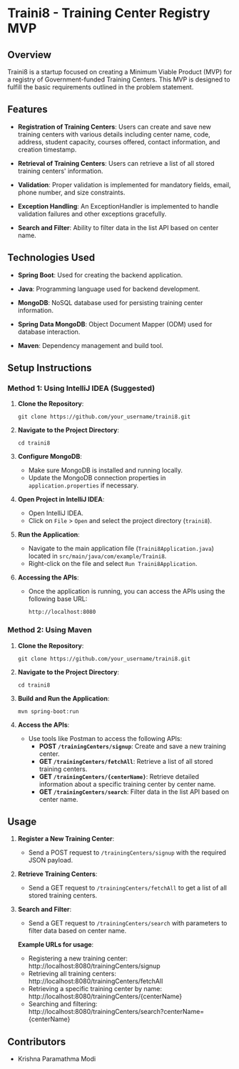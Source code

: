 
# Traini8 - Training Center Registry MVP

## Overview

Traini8 is a startup focused on creating a Minimum Viable Product (MVP) for a registry of Government-funded Training Centers. This MVP is designed to fulfill the basic requirements outlined in the problem statement.

## Features

- **Registration of Training Centers**: Users can create and save new training centers with various details including center name, code, address, student capacity, courses offered, contact information, and creation timestamp.
  
- **Retrieval of Training Centers**: Users can retrieve a list of all stored training centers' information.
  
- **Validation**: Proper validation is implemented for mandatory fields, email, phone number, and size constraints.
  
- **Exception Handling**: An ExceptionHandler is implemented to handle validation failures and other exceptions gracefully.
  
- **Search and Filter**: Ability to filter data in the list API based on center name.

## Technologies Used

- **Spring Boot**: Used for creating the backend application.
  
- **Java**: Programming language used for backend development.
  
- **MongoDB**: NoSQL database used for persisting training center information.
  
- **Spring Data MongoDB**: Object Document Mapper (ODM) used for database interaction.
  
- **Maven**: Dependency management and build tool.

## Setup Instructions

### Method 1: Using IntelliJ IDEA (Suggested)

1. **Clone the Repository**: 
   ```
   git clone https://github.com/your_username/traini8.git
   ```

2. **Navigate to the Project Directory**:
   ```
   cd traini8
   ```

3. **Configure MongoDB**:
   - Make sure MongoDB is installed and running locally.
   - Update the MongoDB connection properties in `application.properties` if necessary.

4. **Open Project in IntelliJ IDEA**:
   - Open IntelliJ IDEA.
   - Click on `File` > `Open` and select the project directory (`traini8`).

5. **Run the Application**:
   - Navigate to the main application file (`Traini8Application.java`) located in `src/main/java/com/example/Traini8`.
   - Right-click on the file and select `Run Traini8Application`.

6. **Accessing the APIs**:
   - Once the application is running, you can access the APIs using the following base URL:
     ```
     http://localhost:8080
     ```

### Method 2: Using Maven

1. **Clone the Repository**: 
   ```
   git clone https://github.com/your_username/traini8.git
   ```

2. **Navigate to the Project Directory**:
   ```
   cd traini8
   ```

3. **Build and Run the Application**:
   ```
   mvn spring-boot:run
   ```

4. **Access the APIs**:
   - Use tools like Postman to access the following APIs:
     - **POST `/trainingCenters/signup`**: Create and save a new training center.
     - **GET `/trainingCenters/fetchAll`**: Retrieve a list of all stored training centers.
     - **GET `/trainingCenters/{centerName}`**: Retrieve detailed information about a specific training center by center name.
     - **GET `/trainingCenters/search`**: Filter data in the list API based on center name.

## Usage

1. **Register a New Training Center**:
   - Send a POST request to `/trainingCenters/signup` with the required JSON payload.

2. **Retrieve Training Centers**:
   - Send a GET request to `/trainingCenters/fetchAll` to get a list of all stored training centers.

3. **Search and Filter**:
   - Send a GET request to `/trainingCenters/search` with parameters to filter data based on center name.
  
   **Example URLs for usage**:
      - Registering a new training center: http://localhost:8080/trainingCenters/signup
      - Retrieving all training centers: http://localhost:8080/trainingCenters/fetchAll
      - Retrieving a specific training center by name: http://localhost:8080/trainingCenters/{centerName}
      - Searching and filtering: http://localhost:8080/trainingCenters/search?centerName={centerName}

## Contributors

- Krishna Paramathma Modi

